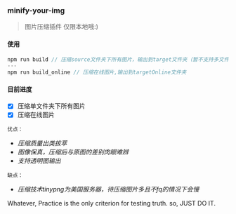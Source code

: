 ### minify-your-img
> 图片压缩插件 仅限本地哦:)

#### 使用
```javascript
npm run build // 压缩source文件夹下所有图片，输出到target文件夹（暂不支持多文件夹目录）
---
npm run build_online // 压缩在线图片,输出到targetOnline文件夹
```

#### 目前进度
- [x] 压缩单文件夹下所有图片
- [x] 压缩在线图片

`优点：`
- *压缩质量出类拔萃*
- *图像保真，压缩后与原图的差别肉眼难辨*
- *支持透明图输出*

`缺点：`
- *压缩技术tinypng为美国服务器，待压缩图片多且不fq的情况下会慢*

Whatever, Practice is the only criterion for testing truth. so, JUST DO IT.
